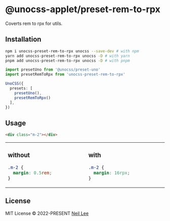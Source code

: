 # @unocss-applet/preset-rem-to-rpx

Coverts rem to rpx for utils.

## Installation

```bash
npm i unocss-preset-rem-to-rpx unocss --save-dev # with npm
yarn add unocss-preset-rem-to-rpx unocss -D # with yarn
pnpm add unocss-preset-rem-to-rpx unocss -D # with pnpm
```

```ts
import presetUno from '@unocss/preset-uno'
import presetRemToRpx from 'unocss-preset-rem-to-rpx'

UnoCSS({
  presets: [
    presetUno(),
    presetRemToRpx()
  ],
})
```

## Usage

```html
<div class="m-2"></div>
```

<table><tr><td width="500px" valign="top">

### without

```css
.m-2 {
  margin: 0.5rem;
}
```

</td><td width="500px" valign="top">

### with

```css
.m-2 {
  margin: 16rpx;
}
```

</td></tr></table>

## License

MIT License &copy; 2022-PRESENT [Neil Lee](https://github.com/zguolee)
